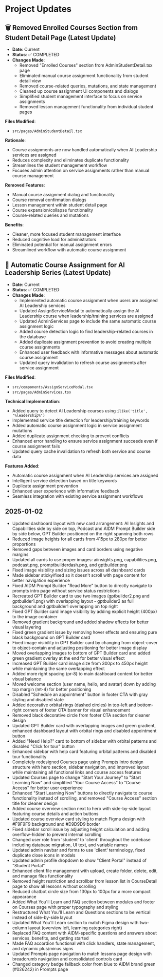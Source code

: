 # Project Updates

## 🗑️ Removed Enrolled Courses Section from Student Detail Page (Latest Update)
- **Date**: Current
- **Status**: ✅ COMPLETED
- **Changes Made**:
  - Removed "Enrolled Courses" section from AdminStudentDetail.tsx page
  - Eliminated manual course assignment functionality from student detail view
  - Removed course-related queries, mutations, and state management
  - Cleaned up course assignment UI components and dialogs
  - Simplified student management interface to focus on service assignments
  - Removed lesson management functionality from individual student pages

**Files Modified**:
- `src/pages/AdminStudentDetail.tsx`

**Rationale**:
- Course assignments are now handled automatically when AI Leadership services are assigned
- Reduces complexity and eliminates duplicate functionality
- Streamlines the student management workflow
- Focuses admin attention on service assignments rather than manual course management

**Removed Features**:
- Manual course assignment dialog and functionality
- Course removal confirmation dialogs
- Lesson management within student detail page
- Course expansion/collapse functionality
- Course-related queries and mutations

**Benefits**:
- Cleaner, more focused student management interface
- Reduced cognitive load for administrators
- Eliminated potential for manual assignment errors
- Streamlined workflow with automatic course assignment

## 🎯 Automatic Course Assignment for AI Leadership Series (Latest Update)
- **Date**: Current
- **Status**: ✅ COMPLETED
- **Changes Made**:
  - Implemented automatic course assignment when users are assigned AI Leadership services
  - Updated AssignServiceModal to automatically assign the AI Leadership course when leadership/training services are assigned
  - Updated AdminServices page to include the same automatic course assignment logic
  - Added course detection logic to find leadership-related courses in the database
  - Added duplicate assignment prevention to avoid creating multiple course assignments
  - Enhanced user feedback with informative messages about automatic course assignment
  - Updated query invalidation to refresh course assignments after service assignment

**Files Modified**:
- `src/components/AssignServiceModal.tsx`
- `src/pages/AdminServices.tsx`

**Technical Implementation**:
- Added query to detect AI Leadership courses using `ilike('title', '%leadership%')`
- Implemented service title detection for leadership/training keywords
- Added automatic course assignment logic in service assignment mutations
- Added duplicate assignment checking to prevent conflicts
- Enhanced error handling to ensure service assignment succeeds even if course assignment fails
- Updated query cache invalidation to refresh both service and course data

**Features Added**:
- Automatic course assignment when AI Leadership services are assigned
- Intelligent service detection based on title keywords
- Duplicate assignment prevention
- Enhanced user experience with informative feedback
- Seamless integration with existing service assignment workflows

## 2025-01-02
- Updated dashboard layout with new card arrangement: AI Insights and Capabilities side by side on top, Podcast and AIDM Prompt Builder side by side below, GPT Builder positioned on the right spanning both rows
- Reduced image heights for all cards from 415px to 280px for better proportions
- Removed gaps between images and card borders using negative margins
- Updated all cards to use proper images: aiinsights.png, capabilities.png, podcast.png, promptbuilderdash.png, and gptbuilder.png
- Fixed image visibility and sizing issues across all dashboard cards
- Made sidebar sticky/fixed so it doesn't scroll with page content for better navigation experience
- Fixed AIDM Prompt Builder "Read More" button to directly navigate to prompts intro page without service status restrictions
- Recreated GPT Builder card to use two images (gptbuilder2.png and gptbuilder1.png) with overlapping layout - gptbuilder2 as full background and gptbuilder1 overlapping on top right
- Fixed GPT Builder card image visibility by adding explicit height (400px) to the image container
- Removed gradient background and added shadow effects for better visual layering
- Fixed green gradient issue by removing hover effects and ensuring pure black background on GPT Builder card
- Fixed image visibility in GPT Builder card by changing from object-cover to object-contain and adjusting positioning for better image display
- Moved overlapping images to bottom of GPT Builder card and added green gradient overlay at the end for better visual effect
- Increased GPT Builder card image size from 300px to 450px height while maintaining the same overlapping effect
- Added more right spacing (pr-8) to main dashboard content for better visual balance
- Moved welcome section (user name, hello, and avatar) down by adding top margin (mt-4) for better positioning
- Disabled "Schedule an appointment" button in footer CTA with gray styling and disabled state
- Added decorative orbital rings (dashed circles) in top-left and bottom-right corners of footer CTA banner for visual enhancement
- Removed black decorative circle from footer CTA section for cleaner design
- Updated GPT Builder card with overlapping images and green gradient, enhanced dashboard layout with orbital rings and disabled appointment button
- Added "Need Help?" card to bottom of sidebar with orbital patterns and disabled "Click for tour" button
- Enhanced sidebar with help card featuring orbital patterns and disabled tour functionality
- Completely redesigned Courses page using Prompts Intro design structure with hero section, sidebar navigation, and improved layout while maintaining all functional links and course access features
- Updated Courses page to change "Start Your Journey" to "Start Learning Now" and simplified "Your Course Access" to "Course Access" for better user experience
- Enhanced "Start Learning Now" buttons to directly navigate to course functionality instead of scrolling, and removed "Course Access" section title for cleaner design
- Added course overview section next to hero with side-by-side layout featuring course details and action buttons
- Updated course overview card styling to match Figma design with #F9F9F9 background and #D9D9D9 border
- Fixed sidebar scroll issue by adjusting height calculation and adding overflow-hidden to prevent internal scrolling
- Changed user role from 'student' to 'client' throughout the codebase including database migration, UI text, and variable names
- Updated admin navbar and forms to use 'client' terminology, fixed duplicate close icons in modals
- Updated admin profile dropdown to show "Client Portal" instead of "Student Portal"
- Enhanced client file management with upload, create folder, delete, edit, and manage files functionality
- Removed height restriction and scrollbar from lesson list in CourseDetail page to show all lessons without scrolling
- Reduced chatbot circle size from 130px to 100px for a more compact appearance
- Added What You'll Learn and FAQ section between modules and footer on Courses page with proper typography and styling
- Restructured What You'll Learn and Questions sections to be vertical instead of side-by-side layout
- Updated What You'll Learn section to match Figma design with two-column layout (overview left, learning categories right)
- Replaced FAQ content with AIDM-specific questions and answers about services, benefits, and getting started
- Made FAQ accordion functional with click handlers, state management, and dynamic plus/minus signs
- Updated Prompts page navigation to match lessons page design with breadcrumb navigation and consolidated controls card
- Changed category badge fallback color from blue to AIDM brand green (#026242) in Prompts page